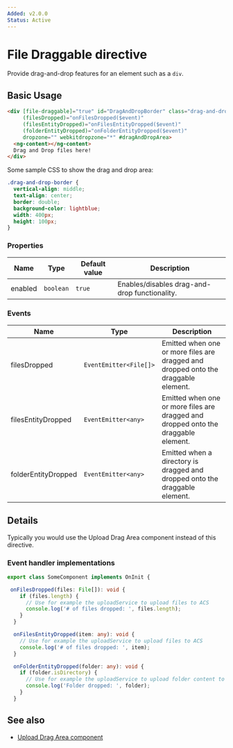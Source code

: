 ```yaml
---
Added: v2.0.0
Status: Active
---
```

# File Draggable directive

Provide drag-and-drop features for an element such as a `div`.

## Basic Usage

```html
<div [file-draggable]="true" id="DragAndDropBorder" class="drag-and-drop-border"
     (filesDropped)="onFilesDropped($event)"
     (filesEntityDropped)="onFilesEntityDropped($event)"
     (folderEntityDropped)="onFolderEntityDropped($event)"
     dropzone="" webkitdropzone="*" #dragAndDropArea>
  <ng-content></ng-content>
  Drag and Drop files here!
</div>
```

Some sample CSS to show the drag and drop area:

```css
.drag-and-drop-border {
  vertical-align: middle;
  text-align: center;
  border: double;
  background-color: lightblue;
  width: 400px;
  height: 100px;
}
```

### Properties

| Name | Type | Default value | Description |
| ---- | ---- | ------------- | ----------- |
| enabled | `boolean` | `true` | Enables/disables drag-and-drop functionality.  |

### Events

| Name | Type | Description |
| ---- | ---- | ----------- |
| filesDropped | `EventEmitter<File[]>` | Emitted when one or more files are dragged and dropped onto the draggable element.  |
| filesEntityDropped | `EventEmitter<any>` | Emitted when one or more files are dragged and dropped onto the draggable element.  |
| folderEntityDropped | `EventEmitter<any>` | Emitted when a directory is dragged and dropped onto the draggable element.  |

## Details

Typically you would use the Upload Drag Area component instead of this directive.

### Event handler implementations

```ts
export class SomeComponent implements OnInit {

 onFilesDropped(files: File[]): void {
    if (files.length) {
      // Use for example the uploadService to upload files to ACS
      console.log('# of files dropped: ', files.length);
    }
  }

  onFilesEntityDropped(item: any): void {
    // Use for example the uploadService to upload files to ACS
    console.log('# of files dropped: ', item);
  }

  onFolderEntityDropped(folder: any): void {
    if (folder.isDirectory) {
      // Use for example the uploadService to upload folder content to ACS
      console.log('Folder dropped: ', folder);
    }
  }
```

## See also

-   [Upload Drag Area component](upload-drag-area.component.md)
